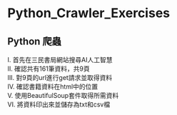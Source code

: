 # Python_Crawler_Exercises

Python 爬蟲
---
I. 首先在三民書局網站搜尋AI人工智慧  
II. 確認共有161筆資料，共9頁  
III. 對9頁的url進行get請求並取得資料  
IV. 確認書籍資料在html中的位置  
V. 使用BeautifulSoup套件取得所需資料  
VI. 將資料印出來並儲存為txt和csv檔  
